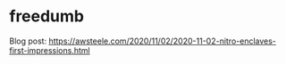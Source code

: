# freedumb

Blog post: https://awsteele.com/2020/11/02/2020-11-02-nitro-enclaves-first-impressions.html
